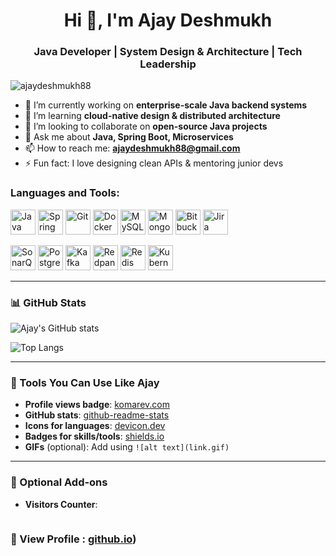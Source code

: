 <h1 align="center">Hi 👋, I'm Ajay Deshmukh</h1>
<h3 align="center">Java Developer | System Design & Architecture | Tech Leadership</h3>

<p align="left"> <img src="https://komarev.com/ghpvc/?username=ajaydeshmukh88&label=Profile%20views&color=0e75b6&style=flat" alt="ajaydeshmukh88" /> </p>

- 🔭 I’m currently working on **enterprise-scale Java backend systems**
- 🌱 I’m learning **cloud-native design & distributed architecture**
- 👯 I’m looking to collaborate on **open-source Java projects**
- 💬 Ask me about **Java, Spring Boot, Microservices**
- 📫 How to reach me: **ajaydeshmukh88@gmail.com**
- ⚡ Fun fact: I love designing clean APIs & mentoring junior devs

<h3 align="left">Languages and Tools:</h3>
<p align="left">
  <a href="https://www.java.com/" target="_blank"><img src="https://cdn.jsdelivr.net/gh/devicons/devicon/icons/java/java-original.svg" alt="Java" width="40" height="40"/></a>
  <a href="https://spring.io/" target="_blank"><img src="https://cdn.jsdelivr.net/gh/devicons/devicon/icons/spring/spring-original.svg" alt="Spring" width="40" height="40"/></a>
  <a href="https://git-scm.com/" target="_blank"><img src="https://www.vectorlogo.zone/logos/git-scm/git-scm-icon.svg" alt="Git" width="40" height="40"/></a>
  <a href="https://www.docker.com/" target="_blank"><img src="https://cdn.jsdelivr.net/gh/devicons/devicon/icons/docker/docker-original.svg" alt="Docker" width="40" height="40"/></a>
  <a href="https://www.mysql.com/" target="_blank"><img src="https://cdn.jsdelivr.net/gh/devicons/devicon/icons/mysql/mysql-original.svg" alt="MySQL" width="40" height="40"/></a>
  <a href="https://www.mongodb.com/" target="_blank"><img src="https://cdn.jsdelivr.net/gh/devicons/devicon/icons/mongodb/mongodb-original.svg" alt="MongoDB" width="40" height="40"/></a>
  <a href="https://bitbucket.org/" target="_blank"><img src="https://www.vectorlogo.zone/logos/bitbucket/bitbucket-icon.svg" alt="Bitbucket" width="40" height="40"/></a>
  <a href="https://www.atlassian.com/software/jira" target="_blank"><img src="https://cdn.worldvectorlogo.com/logos/jira-1.svg" alt="Jira" width="40" height="40"/></a>

  <a href="https://www.sonarsource.com/products/sonarqube/" target="_blank"><img src="https://cdn.worldvectorlogo.com/logos/sonarqube.svg" alt="SonarQube" width="40" height="40"/></a>
  <a href="https://www.postgresql.org/" target="_blank"><img src="https://cdn.jsdelivr.net/gh/devicons/devicon/icons/postgresql/postgresql-original.svg" alt="PostgreSQL" width="40" height="40"/></a>
  <a href="https://kafka.apache.org/" target="_blank"><img src="https://cdn.jsdelivr.net/gh/devicons/devicon/icons/apachekafka/apachekafka-original.svg" alt="Kafka" width="40" height="40"/></a>
  <a href="https://redpanda.com/" target="_blank"><img src="https://avatars.githubusercontent.com/u/72295966?s=200&v=4" alt="Redpanda" width="40" height="40"/></a>
  <a href="https://redis.io/" target="_blank"><img src="https://cdn.jsdelivr.net/gh/devicons/devicon/icons/redis/redis-original.svg" alt="Redis" width="40" height="40"/></a>
  <a href="https://kubernetes.io/" target="_blank"><img src="https://cdn.jsdelivr.net/gh/devicons/devicon/icons/kubernetes/kubernetes-plain.svg" alt="Kubernetes" width="40" height="40"/></a>
</p>

---

### 📊 GitHub Stats

![Ajay's GitHub stats](https://github-readme-stats.vercel.app/api?username=ajaydeshmukh88&show_icons=true&locale=en)

![Top Langs](https://github-readme-stats.vercel.app/api/top-langs/?username=ajaydeshmukh88&layout=compact)

---

### 🧰 Tools You Can Use Like Ajay

- **Profile views badge**: [komarev.com](https://komarev.com/ghpvc/)
- **GitHub stats**: [github-readme-stats](https://github.com/anuraghazra/github-readme-stats)
- **Icons for languages**: [devicon.dev](https://devicon.dev)
- **Badges for skills/tools**: [shields.io](https://shields.io)
- **GIFs** (optional): Add using `![alt text](link.gif)`

---

### 🔗 Optional Add-ons

- **Visitors Counter**:  
  ```markdown
### 🔗 View Profile :  [github.io](https://ajaydeshmukh88.github.io/My-Profile/))



